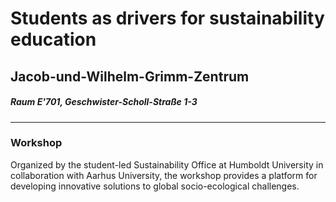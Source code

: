 # Students as drivers for sustainability education  
## Jacob-und-Wilhelm-Grimm-Zentrum
#####  Raum E'701, Geschwister-Scholl-Straße 1-3
---
### Workshop
Organized by the student-led Sustainability Office at Humboldt University in collaboration with Aarhus University, the workshop provides a platform for developing innovative solutions to global socio-ecological challenges.
